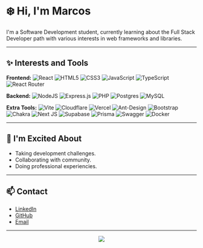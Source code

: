 <h1>❄️ Hi, I'm Marcos</h1>

I'm a Software Development student, currently learning about the Full Stack Developer path with various interests in web frameworks and libraries.

---

## ✨ Interests and Tools

**Frontend:**
![React](https://img.shields.io/badge/react-%2320232a.svg?style=flat&logo=react&logoColor=%2361DAFB) ![HTML5](https://img.shields.io/badge/html5-%23E34F26.svg?style=flat&logo=html5&logoColor=white) ![CSS3](https://img.shields.io/badge/css3-%231572B6.svg?style=flat&logo=css3&logoColor=white) ![JavaScript](https://img.shields.io/badge/javascript-%23323330.svg?style=flat&logo=javascript&logoColor=%23F7DF1E) ![TypeScript](https://img.shields.io/badge/typescript-%23007ACC.svg?style=flat&logo=typescript&logoColor=white) ![React Router](https://img.shields.io/badge/React_Router-CA4245?style=flat&logo=react-router&logoColor=white)

**Backend:**
![NodeJS](https://img.shields.io/badge/node.js-6DA55F?style=flat&logo=node.js&logoColor=white) ![Express.js](https://img.shields.io/badge/express.js-%23404d59.svg?style=flat&logo=express&logoColor=%2361DAFB) ![PHP](https://img.shields.io/badge/php-%23777BB4.svg?style=flat&logo=php&logoColor=white) ![Postgres](https://img.shields.io/badge/postgres-%23316192.svg?style=flat&logo=postgresql&logoColor=white) ![MySQL](https://img.shields.io/badge/mysql-4479A1.svg?style=flat&logo=mysql&logoColor=white)

**Extra Tools:**
![Vite](https://img.shields.io/badge/vite-%23646CFF.svg?style=flat&logo=vite&logoColor=white) ![Cloudflare](https://img.shields.io/badge/Cloudflare-F38020?style=flat&logo=Cloudflare&logoColor=white) ![Vercel](https://img.shields.io/badge/vercel-%23000000.svg?style=flat&logo=vercel&logoColor=white) ![Ant-Design](https://img.shields.io/badge/-AntDesign-%230170FE?style=flat&logo=ant-design&logoColor=white) ![Bootstrap](https://img.shields.io/badge/bootstrap-%238511FA.svg?style=flat&logo=bootstrap&logoColor=white) ![Chakra](https://img.shields.io/badge/chakra-%234ED1C5.svg?style=flat&logo=chakraui&logoColor=white) ![Next JS](https://img.shields.io/badge/Next-black?style=flat&logo=next.js&logoColor=white) ![Supabase](https://img.shields.io/badge/Supabase-3ECF8E?style=flat&logo=supabase&logoColor=white) ![Prisma](https://img.shields.io/badge/Prisma-3982CE?style=flat&logo=Prisma&logoColor=white) ![Swagger](https://img.shields.io/badge/-Swagger-%23Clojure?style=flat&logo=swagger&logoColor=white) ![Docker](https://img.shields.io/badge/docker-%230db7ed.svg?style=flat&logo=docker&logoColor=white)

---
## 🔮 I'm Excited About
- Taking development challenges.
- Collaborating with community.
- Doing professional experiencies.
---

## 📫 Contact

- [LinkedIn](https://www.linkedin.com/in/marcosalf/)
- [GitHub](https://github.com/1frencho)
- [Email](mailto:preadrianrodriguez@gmail.com)

---
<div align="center">
  
<img src="https://media3.giphy.com/media/v1.Y2lkPTc5MGI3NjExZWxwMXk5MThocWVoNmM2ZnljOTJhNXE1cHAyZzY4dGM3dGxpajQ3YSZlcD12MV9pbnRlcm5hbF9naWZfYnlfaWQmY3Q9Zw/rjOGfktyMrDH3FsmRQ/giphy.webp" />
</div>
